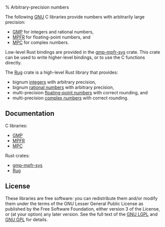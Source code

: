 % Arbitrary-precision numbers

The following [GNU] C libraries provide numbers with arbitrarily large
precision:

* [GMP] for integers and rational numbers,
* [MPFR] for floating-point numbers, and
* [MPC] for complex numbers.

Low-level Rust bindings are provided in the [gmp-mpfr-sys][sys crate]
crate. This crate can be used to write higher-level bindings, or to
use the C functions directly.

The [Rug][rug crate] crate is a high-level Rust library that provides:

* bignum [integers][`Integer`] with arbitrary precision,
* bignum [rational numbers][`Rational`] with arbitrary precision,
* multi-precision [floating-point numbers][`Float`] with correct
  rounding, and
* multi-precision [complex numbers][`Complex`] with correct rounding.

## Documentation

C libraries:

* [GMP][gmp doc]
* [MPFR][mpfr doc]
* [MPC][mpc doc]

Rust crates:

* [gmp-mpfr-sys][sys]
* [Rug][rug]

## License

These libraries are free software: you can redistribute them and/or
modify them under the terms of the GNU Lesser General Public License
as published by the Free Software Foundation, either version 3 of the
License, or (at your option) any later version. See the full text of
the [GNU LGPL] and [GNU GPL] for details.

[GMP]: https://gmplib.org/
[GNU GPL]: https://www.gnu.org/licenses/gpl-3.0.html
[GNU LGPL]: https://www.gnu.org/licenses/lgpl-3.0.en.html
[GNU]: https://www.gnu.org/
[MPC]: http://www.multiprecision.org/mpc/
[MPFR]: http://www.mpfr.org/
[`Complex`]: https://docs.rs/rug/*/rug/struct.Complex.html
[`Float`]: https://docs.rs/rug/*/rug/struct.Float.html
[`Integer`]: https://docs.rs/rug/*/rug/struct.Integer.html
[`Rational`]: https://docs.rs/rug/*/rug/struct.Rational.html
[gmp doc]: https://tspiteri.gitlab.io/gmp-mpfr-sys/gmp/index.html
[mpc doc]: https://tspiteri.gitlab.io/gmp-mpfr-sys/mpc/index.html
[mpfr doc]: https://tspiteri.gitlab.io/gmp-mpfr-sys/mpfr/index.html
[rug crate]: https://crates.io/crates/rug
[rug]: https://docs.rs/rug/*/rug/index.html
[sys crate]: https://crates.io/crates/gmp-mpfr-sys
[sys]: https://docs.rs/gmp-mpfr-sys/~1.1/gmp_mpfr_sys/index.html
